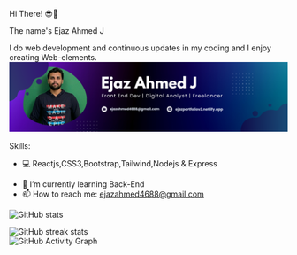 Hi There! 😎👋

The name's Ejaz Ahmed J 
                    
<!-- ![Profile views](https://gpvc.arturio.dev/Ejaz-100400)   -->




I do web development and continuous updates in my coding and I enjoy creating Web-elements.
<img src='Purple Gradient Digital Marketing LinkedIn Banner.png' width='900'/>


<!-- <video src="https://github.com/Ejaz-100400/media/blob/main/ejaportfolio.mp4"></video> -->
 

<!-- [![trophy](https://github-profile-trophy.vercel.app/?username=Ejaz-100400)](https://github.com/ryo-ma/github-profile-trophy) -->


Skills: 
* 💻 Reactjs,CSS3,Bootstrap,Tailwind,Nodejs & Express 
- 🌱 I’m currently learning Back-End   
- 📫 How to reach me: ejazahmed4688@gmail.com  


<!-- [![Top Langs](https://github-readme-stats.vercel.app/api/top-langs/?username=Ejaz-100400)](https://github.com/anuraghazra/github-readme-stats) -->

![GitHub stats](https://github-readme-stats.vercel.app/api?username=Ejaz-100400&show_icons=true)  

![GitHub streak stats](https://github-readme-streak-stats.herokuapp.com/?user=Ejaz-100400)  
![GitHub Activity Graph](https://activity-graph.herokuapp.com/graph?username=Ejaz-100400)  



